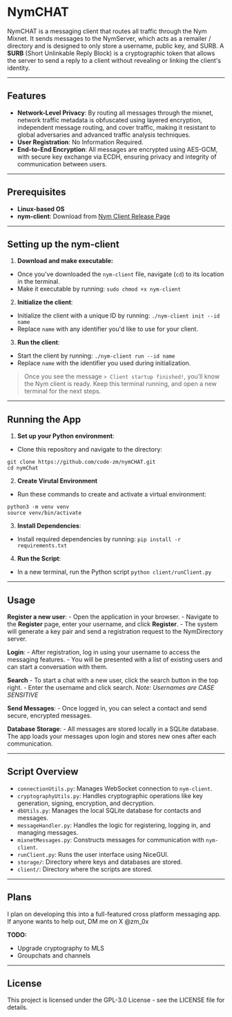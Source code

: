 # NymCHAT

NymCHAT is a messaging client that routes all traffic through the Nym Mixnet. It sends messages to the NymServer, which acts as a remailer / directory and is designed to only store a username, public key, and SURB. A **SURB** (Short Unlinkable Reply Block) is a cryptographic token that allows the server to send a reply to a client without revealing or linking the client's identity. 

---
## Features

- **Network-Level Privacy**: By routing all messages through the mixnet, network traffic metadata is obfuscated using layered encryption, independent message routing, and cover traffic, making it resistant to global adversaries and advanced traffic analysis techniques​​.
- **User Registration**: No Information Required. 
- **End-to-End Encryption**: All messages are encrypted using AES-GCM, with secure key exchange via ECDH, ensuring privacy and integrity of communication between users.

---
## Prerequisites
- **Linux-based OS**
- **nym-client**: Download from [Nym Client Release Page](https://github.com/nymtech/nym/releases/tag/nym-binaries-v2025.2-hu)
---
## Setting up the nym-client

1. **Download and make executable:**
- Once you've downloaded the `nym-client` file, navigate (`cd`) to its location in the terminal.
- Make it executable by running: `sudo chmod +x nym-client`

2. **Initialize the client**:
- Initialize the client with a unique ID by running:  `./nym-client init --id name` 
- Replace `name` with any identifier you'd like to use for your client.

3. **Run the client**:
- Start the client by running: `./nym-client run --id name`
- Replace `name` with the identifier you used during initialization.

> Once you see the message `> Client startup finished!`, you’ll know the Nym client is ready. Keep this terminal running, and open a new terminal for the next steps.

---
## Running the App

1. **Set up your Python environment**:
- Clone this repository and navigate to the directory:
```
git clone https://github.com/code-zm/nymCHAT.git
cd nymChat
```

2. **Create Virutal Environment**
- Run these commands to create and activate a virtual environment:
```
python3 -m venv venv
source venv/bin/activate
```

3. **Install Dependencies**:
- Install required dependencies by running: `pip install -r requirements.txt`

4. **Run the Script**:
- In a new terminal, run the Python script `python client/runClient.py`

--- 
## Usage

 **Register a new user**:
    - Open the application in your browser.
    - Navigate to the **Register** page, enter your username, and click **Register**.
    - The system will generate a key pair and send a registration request to the NymDirectory server.

**Login**:
    - After registration, log in using your username to access the messaging features.
    - You will be presented with a list of existing users and can start a conversation with them.

**Search**
	- To start a chat with a new user, click the search button in the top right. 
	- Enter the username and click search. *Note: Usernames are CASE SENSITIVE*

**Send Messages**:
    - Once logged in, you can select a contact and send secure, encrypted messages.

**Database Storage**:
    - All messages are stored locally in a SQLite database. The app loads your messages upon login and stores new ones after each communication.

--- 
## Script Overview

- `connectionUtils.py`: Manages WebSocket connection to `nym-client`.
- `cryptographyUtils.py`: Handles cryptographic operations like key generation, signing, encryption, and decryption.
- `dbUtils.py`: Manages the local SQLite database for contacts and messages.
- `messageHandler.py`: Handles the logic for registering, logging in, and managing messages.
- `mixnetMessages.py`: Constructs messages for communication with `nym-client`.
- `runClient.py`: Runs the user interface using NiceGUI.
- `storage/`: Directory where keys and databases are stored.
- `client/`: Directory where the scripts are stored. 

---
## Plans

I plan on developing this into a full-featured cross platform messaging app. If anyone wants to help out, DM me on X @zm_0x

**TODO:**
- Upgrade cryptography to MLS
- Groupchats and channels

---
## License
This project is licensed under the GPL-3.0 License - see the LICENSE file for details.
